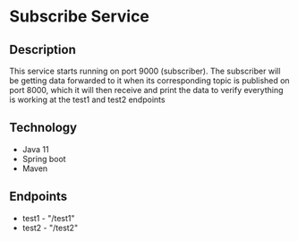 # Subscribe Service

## Description
This service starts running on port 9000 (subscriber). 
The subscriber will be getting data forwarded to it when its corresponding topic is published on port 8000, 
which it will then receive and print the data to verify everything is working at the test1 and test2 endpoints

## Technology
* Java 11
* Spring boot
* Maven

## Endpoints
* test1 - "/test1"
* test2 - "/test2"